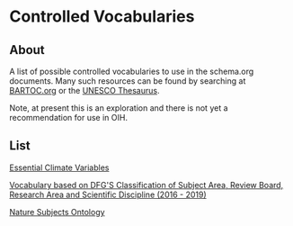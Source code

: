 # Controlled Vocabularies

## About

A list of possible controlled vocabularies to use in the schema.org documents.
Many such resources can be found by searching at [BARTOC.org](https://bartoc.org/) 
or the [UNESCO Thesaurus](http://vocabularies.unesco.org/browser/thesaurus/en/).

Note, at present this is an exploration and there is not yet a recommendation
for use in OIH.  

## List

[Essential Climate Variables](https://public.wmo.int/en/programmes/global-climate-observing-system/essential-climate-variables)

[Vocabulary based on DFG'S Classification of Subject Area, Review Board, Research Area and Scientific Discipline (2016 - 2019)](https://figshare.com/articles/dataset/Vocabulary_of_Scientific_Disciplines/3406594/2)

[Nature Subjects Ontology](http://registry.it.csiro.au/def/keyword/nature/subjects)
